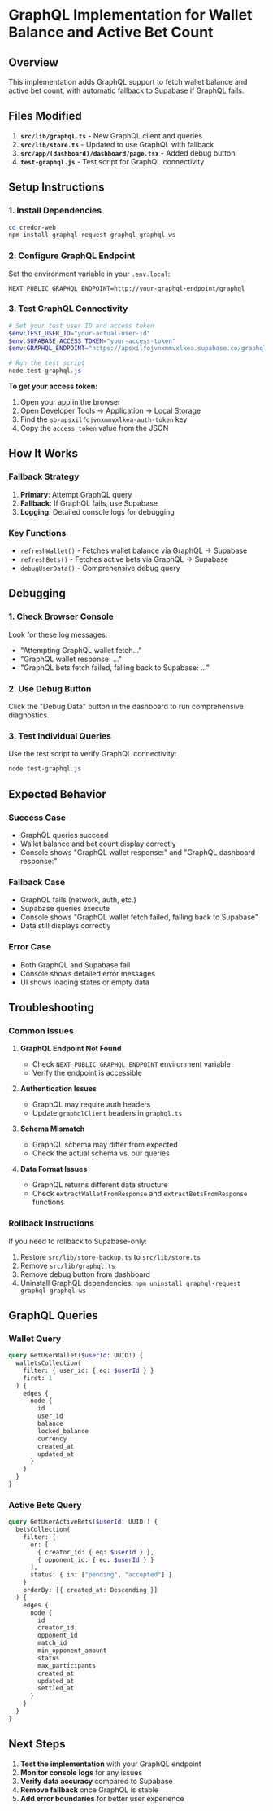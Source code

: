 # GraphQL Implementation for Wallet Balance and Active Bet Count

## Overview

This implementation adds GraphQL support to fetch wallet balance and active bet count, with automatic fallback to Supabase if GraphQL fails.

## Files Modified

1. **`src/lib/graphql.ts`** - New GraphQL client and queries
2. **`src/lib/store.ts`** - Updated to use GraphQL with fallback
3. **`src/app/(dashboard)/dashboard/page.tsx`** - Added debug button
4. **`test-graphql.js`** - Test script for GraphQL connectivity

## Setup Instructions

### 1. Install Dependencies

```powershell
cd credor-web
npm install graphql-request graphql graphql-ws
```

### 2. Configure GraphQL Endpoint

Set the environment variable in your `.env.local`:

```env
NEXT_PUBLIC_GRAPHQL_ENDPOINT=http://your-graphql-endpoint/graphql
```

### 3. Test GraphQL Connectivity

```powershell
# Set your test user ID and access token
$env:TEST_USER_ID="your-actual-user-id"
$env:SUPABASE_ACCESS_TOKEN="your-access-token"
$env:GRAPHQL_ENDPOINT="https://apsxilfojvnxmmvxlkea.supabase.co/graphql/v1"

# Run the test script
node test-graphql.js
```

**To get your access token:**
1. Open your app in the browser
2. Open Developer Tools → Application → Local Storage
3. Find the `sb-apsxilfojvnxmmvxlkea-auth-token` key
4. Copy the `access_token` value from the JSON

## How It Works

### Fallback Strategy

1. **Primary**: Attempt GraphQL query
2. **Fallback**: If GraphQL fails, use Supabase
3. **Logging**: Detailed console logs for debugging

### Key Functions

- `refreshWallet()` - Fetches wallet balance via GraphQL → Supabase
- `refreshBets()` - Fetches active bets via GraphQL → Supabase  
- `debugUserData()` - Comprehensive debug query

## Debugging

### 1. Check Browser Console

Look for these log messages:
- "Attempting GraphQL wallet fetch..."
- "GraphQL wallet response: ..."
- "GraphQL bets fetch failed, falling back to Supabase: ..."

### 2. Use Debug Button

Click the "Debug Data" button in the dashboard to run comprehensive diagnostics.

### 3. Test Individual Queries

Use the test script to verify GraphQL connectivity:

```powershell
node test-graphql.js
```

## Expected Behavior

### Success Case
- GraphQL queries succeed
- Wallet balance and bet count display correctly
- Console shows "GraphQL wallet response:" and "GraphQL dashboard response:"

### Fallback Case
- GraphQL fails (network, auth, etc.)
- Supabase queries execute
- Console shows "GraphQL wallet fetch failed, falling back to Supabase"
- Data still displays correctly

### Error Case
- Both GraphQL and Supabase fail
- Console shows detailed error messages
- UI shows loading states or empty data

## Troubleshooting

### Common Issues

1. **GraphQL Endpoint Not Found**
   - Check `NEXT_PUBLIC_GRAPHQL_ENDPOINT` environment variable
   - Verify the endpoint is accessible

2. **Authentication Issues**
   - GraphQL may require auth headers
   - Update `graphqlClient` headers in `graphql.ts`

3. **Schema Mismatch**
   - GraphQL schema may differ from expected
   - Check the actual schema vs. our queries

4. **Data Format Issues**
   - GraphQL returns different data structure
   - Check `extractWalletFromResponse` and `extractBetsFromResponse` functions

### Rollback Instructions

If you need to rollback to Supabase-only:

1. Restore `src/lib/store-backup.ts` to `src/lib/store.ts`
2. Remove `src/lib/graphql.ts`
3. Remove debug button from dashboard
4. Uninstall GraphQL dependencies: `npm uninstall graphql-request graphql graphql-ws`

## GraphQL Queries

### Wallet Query
```graphql
query GetUserWallet($userId: UUID!) {
  walletsCollection(
    filter: { user_id: { eq: $userId } }
    first: 1
  ) {
    edges {
      node {
        id
        user_id
        balance
        locked_balance
        currency
        created_at
        updated_at
      }
    }
  }
}
```

### Active Bets Query
```graphql
query GetUserActiveBets($userId: UUID!) {
  betsCollection(
    filter: {
      or: [
        { creator_id: { eq: $userId } },
        { opponent_id: { eq: $userId } }
      ],
      status: { in: ["pending", "accepted"] }
    }
    orderBy: [{ created_at: Descending }]
  ) {
    edges {
      node {
        id
        creator_id
        opponent_id
        match_id
        min_opponent_amount
        status
        max_participants
        created_at
        updated_at
        settled_at
      }
    }
  }
}
```

## Next Steps

1. **Test the implementation** with your GraphQL endpoint
2. **Monitor console logs** for any issues
3. **Verify data accuracy** compared to Supabase
4. **Remove fallback** once GraphQL is stable
5. **Add error boundaries** for better user experience 